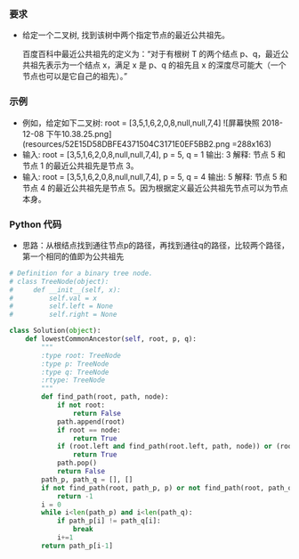 ### 要求
*   给定一个二叉树, 找到该树中两个指定节点的最近公共祖先。

    百度百科中最近公共祖先的定义为：“对于有根树 T 的两个结点 p、q，最近公共祖先表示为一个结点 x，满足 x 是 p、q 的祖先且 x 的深度尽可能大（一个节点也可以是它自己的祖先）。”

### 示例
*   例如，给定如下二叉树:  root = [3,5,1,6,2,0,8,null,null,7,4]
 ![屏幕快照 2018-12-08 下午10.38.25.png](resources/52E15D58DBFE4371504C3171E0EF5BB2.png =288x163)
*    输入: root = [3,5,1,6,2,0,8,null,null,7,4], p = 5, q = 1
    输出: 3
    解释: 节点 5 和节点 1 的最近公共祖先是节点 3。
*   输入: root = [3,5,1,6,2,0,8,null,null,7,4], p = 5, q = 4
输出: 5
解释: 节点 5 和节点 4 的最近公共祖先是节点 5。因为根据定义最近公共祖先节点可以为节点本身。

### Python 代码
* 思路：从根结点找到通往节点p的路径，再找到通往q的路径，比较两个路径，第一个相同的值即为公共祖先

```python
# Definition for a binary tree node.
# class TreeNode(object):
#     def __init__(self, x):
#         self.val = x
#         self.left = None
#         self.right = None

class Solution(object):
    def lowestCommonAncestor(self, root, p, q):
        """
        :type root: TreeNode
        :type p: TreeNode
        :type q: TreeNode
        :rtype: TreeNode
        """
        def find_path(root, path, node):
            if not root:
                return False
            path.append(root)
            if root == node:
                return True
            if (root.left and find_path(root.left, path, node)) or (root.right and find_path(root.right, path, node)):
                return True
            path.pop()
            return False
        path_p, path_q = [], []
        if not find_path(root, path_p, p) or not find_path(root, path_q, q):
            return -1
        i = 0
        while i<len(path_p) and i<len(path_q):
            if path_p[i] != path_q[i]:
                break
            i+=1
        return path_p[i-1]
```